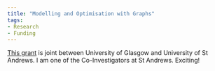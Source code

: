 ```yaml
---
title: "Modelling and Optimisation with Graphs"
tags:
- Research
- Funding
---
```


[This grant](https://gow.epsrc.ukri.org/NGBOViewGrant.aspx?GrantRef=EP/P026842/1) is joint between University of Glasgow and University of St Andrews. I am one of the Co-Investigators at St Andrews. Exciting!
